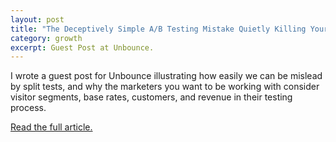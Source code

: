 ```yaml
---
layout: post
title: "The Deceptively Simple A/B Testing Mistake Quietly Killing Your Conversion Rates"
category: growth
excerpt: Guest Post at Unbounce.
---
```


I wrote a guest post for Unbounce illustrating how easily we can be mislead by split tests, and why the marketers you want to be working with consider visitor segments, base rates, customers, and revenue in their testing process.

[Read the full article.](http://unbounce.com/a-b-testing/simple-ab-testing-mistake-thats-killing-conversion-rates/)

<a href="https://plus.google.com/+VincentBarr0?rel=author"></a>